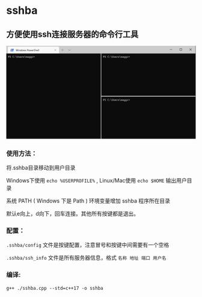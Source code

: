 # sshba

## 方便使用ssh连接服务器的命令行工具

![image](https://raw.githubusercontent.com/maggch97/sshba/master/img/GIF2020-6-7%208-01-10.gif)

### 使用方法：

将.sshba目录移动到用户目录 

Windows下使用 `echo %USERPROFILE%` , Linux/Mac使用 `echo $HOME` 输出用户目录

系统 PATH ( Windows 下是 Path ) 环境变量增加 sshba 程序所在目录

默认e向上，d向下，回车连接。其他所有按键都是退出。

### 配置：

`.sshba/config` 文件是按键配置，注意冒号和按键中间需要有一个空格

`.sshba/ssh_info` 文件是所有服务器信息，格式 `名称 地址 端口 用户名` 


### 编译:
```
g++ ./sshba.cpp --std=c++17 -o sshba
```



